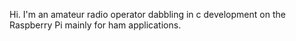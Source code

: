 Hi.  I'm an amateur radio operator dabbling in c development on the Raspberry Pi mainly for ham applications.
